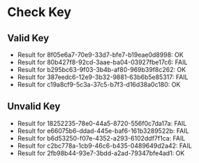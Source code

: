 # Check Key

## Valid Key

* Result for 8f05e6a7-70e9-33d7-bfe7-b19eae0d8998: OK
* Result for 80b427f8-92cd-3aae-ba04-03927fbe17c6: FAIL
* Result for b295bc63-9f03-3b4b-af80-969b39f8c262: OK
* Result for 387eedc6-12e9-3b32-9881-63b6b5e85317: FAIL
* Result for c19a8cf9-5c3a-37c5-b7f3-d16d38a0c180: OK

## Unvalid Key

* Result for 18252235-78e0-44a5-8720-556f0c7da17a: FAIL
* Result for e66075b6-ddad-445e-baf6-161b3289522b: FAIL
* Result for b6d53250-f07e-4352-a293-6102ddf7f1ca: FAIL
* Result for c2bc778a-1cb9-46c6-b435-0489649d2a42: FAIL
* Result for 2fb98b44-93e7-3bdd-a2ad-79347bfe4ad1: OK